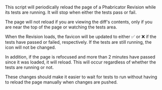 
This script will periodically reload the page of a Phabricator Revision while its tests are running. It will stop when either the tests pass or fail.

The page will not reload if you are viewing the diff's contents, only if you are near the top of the page or watching the tests area.

When the Revision loads, the favicon will be updated to either ✅ or ❌ if the tests have passed or failed, respectively. If the tests are still running, the icon will not be changed.

In addition, if the page is refocused and more than 2 minutes have passed since it was loaded, it will reload. This will occur regardless of whether the tests are running or not.

These changes should make it easier to wait for tests to run without having to reload the page manually when changes are pushed.
